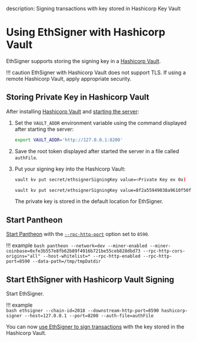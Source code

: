 description: Signing transactions with key stored in Hashicorp Key Vault
<!--- END of page meta data -->

# Using EthSigner with Hashicorp Vault 

EthSigner supports storing the signing key in a [Hashicorp Vault](https://www.hashicorp.com/products/vault/). 

!!! caution 
    EthSigner with Hashicorp Vault does not support TLS. If using a remote Hashicorp Vault, apply appropriate 
    security. 

## Storing Private Key in Hashicorp Vault 

After installing [Hashicorp Vault](https://learn.hashicorp.com/vault/getting-started/install) and
[starting the server](https://learn.hashicorp.com/vault/getting-started/dev-server):

1.  Set the `VAULT_ADDR` environment variable using the command displayed after starting the server: 
    ```bash
    export VAULT_ADDR='http://127.0.0.1:8200'
    ```

2. Save the root token displayed after started the server in a file called `authFile`. 

3. Put your signing key into the Hashicorp Vault: 

    ```bash tab="Command"
    vault kv put secret/ethsignerSigningKey value=<Private Key ex 0x)
    ```
       
    ```bash tab="Example"
    vault kv put secret/ethsignerSigningKey value=8f2a55949038a9610f50fb23b5883af3b4ecb3c3bb792cbcefbd1542c692be63
    ```

    The private key is stored in the default location for EthSigner. 

## Start Pantheon 

[Start Pantheon](https://docs.pantheon.pegasys.tech/en/stable/Getting-Started/Starting-Pantheon/) with the 
[`--rpc-http-port`](https://docs.pantheon.pegasys.tech/en/stable/Reference/Pantheon-CLI-Syntax/#rpc-http-port)
option set to `8590`. 

!!! example
    ```bash
    pantheon --network=dev --miner-enabled --miner-coinbase=0xfe3b557e8fb62b89f4916b721be55ceb828dbd73 --rpc-http-cors-origins="all" --host-whitelist=* --rpc-http-enabled --rpc-http-port=8590 --data-path=/tmp/tmpDatdir
    ```

## Start EthSigner with Hashicorp Vault Signing 

Start EthSigner.

!!! example  
    ```bash
    ethsigner --chain-id=2018 --downstream-http-port=8590 hashicorp-signer --host=127.0.0.1 --port=8200 --auth-file=authFile
    ```

You can now [use EthSigner to sign transactions](Using-EthSigner.md) with the key stored in the Hashicorp Vault.  